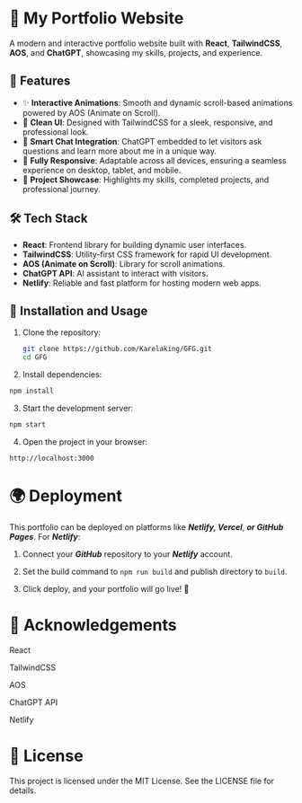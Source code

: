 # 🌟 My Portfolio Website

A modern and interactive portfolio website built with **React**, **TailwindCSS**, **AOS**, and **ChatGPT**, showcasing my skills, projects, and experience.

## 🚀 Features

- ✨ **Interactive Animations**: Smooth and dynamic scroll-based animations powered by AOS (Animate on Scroll).  
- 🎨 **Clean UI**: Designed with TailwindCSS for a sleek, responsive, and professional look.  
- 🤖 **Smart Chat Integration**: ChatGPT embedded to let visitors ask questions and learn more about me in a unique way.  
- 📱 **Fully Responsive**: Adaptable across all devices, ensuring a seamless experience on desktop, tablet, and mobile.  
- 💼 **Project Showcase**: Highlights my skills, completed projects, and professional journey.

## 🛠️ Tech Stack

- **React**: Frontend library for building dynamic user interfaces.  
- **TailwindCSS**: Utility-first CSS framework for rapid UI development.  
- **AOS (Animate on Scroll)**: Library for scroll animations.  
- **ChatGPT API**: AI assistant to interact with visitors.  
- **Netlify**: Reliable and fast platform for hosting modern web apps.  

## 📖 Installation and Usage

1. Clone the repository:
   ```bash
   git clone https://github.com/Karelaking/GFG.git
   cd GFG

2. Install dependencies:
```bash
npm install
```

3. Start the development server:
```bash
npm start
```

4. Open the project in your browser:
 ```bash
 http://localhost:3000
 
```
# 🌍 Deployment
This portfolio can be deployed on platforms like ***Netlify, Vercel***, ***or GitHub Pages***.
For ***Netlify***:

1. Connect your ***GitHub*** repository to your ***Netlify*** account.

2. Set the build command to ```npm run build``` and publish directory to ```build```.

3. Click deploy, and your portfolio will go live! 🎉

# 🙏 Acknowledgements

React

TailwindCSS

AOS

ChatGPT API

Netlify

# 📜 License
This project is licensed under the MIT License. See the LICENSE file for details.
